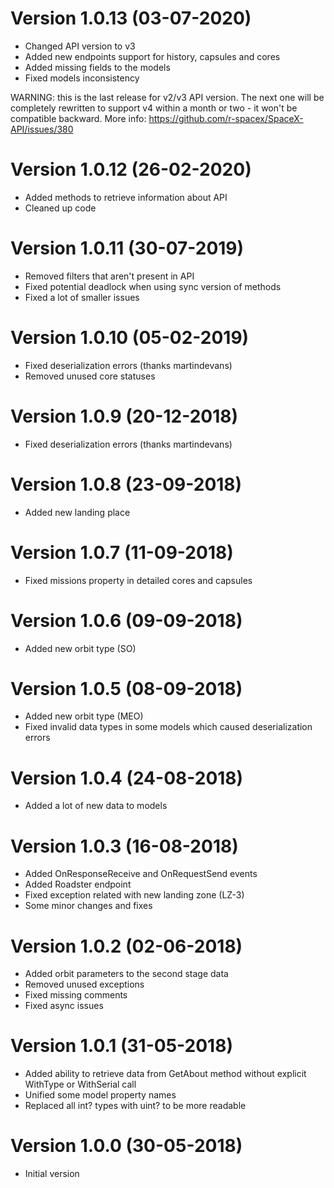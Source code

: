 # Version 1.0.13 (03-07-2020)
 * Changed API version to v3
 * Added new endpoints support for history, capsules and cores
 * Added missing fields to the models
 * Fixed models inconsistency

WARNING: this is the last release for v2/v3 API version. The next one will be completely rewritten to support v4 within a month or two - it won't be compatible backward. More info: https://github.com/r-spacex/SpaceX-API/issues/380

# Version 1.0.12 (26-02-2020)
 * Added methods to retrieve information about API
 * Cleaned up code

# Version 1.0.11 (30-07-2019)
 * Removed filters that aren't present in API
 * Fixed potential deadlock when using sync version of methods
 * Fixed a lot of smaller issues

# Version 1.0.10 (05-02-2019)
 * Fixed deserialization errors (thanks martindevans)
 * Removed unused core statuses

# Version 1.0.9 (20-12-2018)
 * Fixed deserialization errors (thanks martindevans)

# Version 1.0.8 (23-09-2018)
 * Added new landing place

# Version 1.0.7 (11-09-2018)
 * Fixed missions property in detailed cores and capsules

# Version 1.0.6 (09-09-2018)
 * Added new orbit type (SO)

# Version 1.0.5 (08-09-2018)
 * Added new orbit type (MEO)
 * Fixed invalid data types in some models which caused deserialization errors

# Version 1.0.4 (24-08-2018)
 * Added a lot of new data to models

# Version 1.0.3 (16-08-2018)
 * Added OnResponseReceive and OnRequestSend events
 * Added Roadster endpoint
 * Fixed exception related with new landing zone (LZ-3)
 * Some minor changes and fixes

# Version 1.0.2 (02-06-2018)
 * Added orbit parameters to the second stage data
 * Removed unused exceptions
 * Fixed missing comments
 * Fixed async issues

# Version 1.0.1 (31-05-2018)
 * Added ability to retrieve data from GetAbout method without explicit WithType or WithSerial call
 * Unified some model property names
 * Replaced all int? types with uint? to be more readable

# Version 1.0.0 (30-05-2018)
 * Initial version